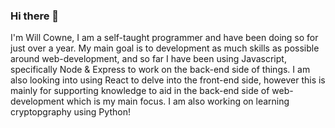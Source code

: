 ### Hi there 👋
I'm Will Cowne, I am a self-taught programmer and have been doing so for just over a year.
My main goal is to development as much skills as possible around web-development, and so far I have been using Javascript, specifically Node & Express to work on the back-end side of things.
I am also looking into using React to delve into the front-end side, however this is mainly for supporting knowledge to aid in the back-end side of web-development which is my main focus.
I am also working on learning cryptopgraphy using Python!
<!--
**willco123/willco123** is a ✨ _special_ ✨ repository because its `README.md` (this file) appears on your GitHub profile.

Here are some ideas to get you started:

- 🔭 I’m currently working on ...
- 🌱 I’m currently learning ...
- 👯 I’m looking to collaborate on ...
- 🤔 I’m looking for help with ...
- 💬 Ask me about ...
- 📫 How to reach me: ...
- 😄 Pronouns: ...
- ⚡ Fun fact: ...
-->
